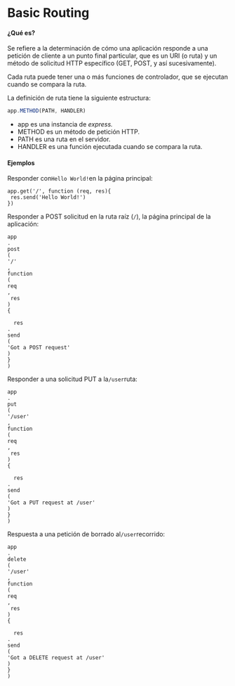 # Basic Routing

#### ¿Qué es?

Se refiere a la determinación de cómo una aplicación responde a una petición de cliente a un punto final particular, que es un URI \(o ruta\) y un método de solicitud HTTP específico \(GET, POST, y así sucesivamente\).

Cada ruta puede tener una o más funciones de controlador, que se ejecutan cuando se compara la ruta.

La definición de ruta tiene la siguiente estructura:

```js
app.METHOD(PATH, HANDLER)
```

* app es una instancia de _express._
* METHOD es un método de petición HTTP.
* PATH es una ruta en el servidor.
* HANDLER es una función ejecutada cuando se compara la ruta.

#### 

#### Ejemplos

Responder con`Hello World!`en la página principal:

```
app.get('/', function (req, res){
 res.send('Hello World!')
})
```

Responder a POST solicitud en la ruta raíz \(`/`\), la página principal de la aplicación:

```
app
.
post
(
'/'
,
function
(
req
,
 res
)
{

  res
.
send
(
'Got a POST request'
)
}
)
```

Responder a una solicitud PUT a la`/user`ruta:

```
app
.
put
(
'/user'
,
function
(
req
,
 res
)
{

  res
.
send
(
'Got a PUT request at /user'
)
}
)
```

Respuesta a una petición de borrado al`/user`recorrido:

```
app
.
delete
(
'/user'
,
function
(
req
,
 res
)
{

  res
.
send
(
'Got a DELETE request at /user'
)
}
)
```



